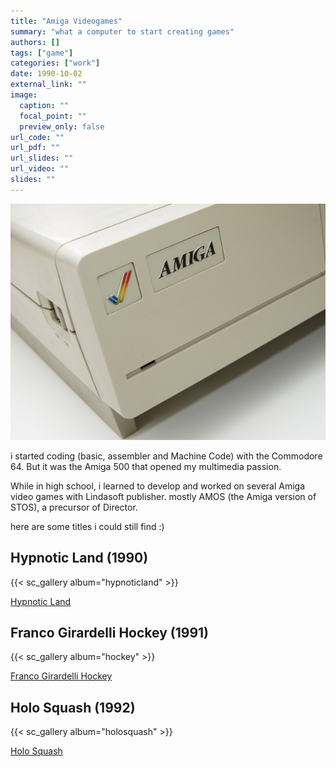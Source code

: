 ```yaml
---
title: "Amiga Videogames"
summary: "what a computer to start creating games"
authors: []
tags: ["game"]
categories: ["work"]
date: 1990-10-02
external_link: ""
image:
  caption: ""
  focal_point: ""
  preview_only: false
url_code: ""
url_pdf: ""
url_slides: ""
url_video: ""
slides: ""
---
```


![](amiga.jpg)

i started coding (basic, assembler and Machine Code) with the Commodore 64.
But it was the Amiga 500 that opened my multimedia passion.

While in high school, i learned to develop and worked on several Amiga video games with Lindasoft publisher.
mostly AMOS (the Amiga version of STOS), a precursor of Director.

here are some titles i could still find :)

## Hypnotic Land (1990)
{{< sc_gallery album="hypnoticland" >}}

<a href="http://hol.abime.net/5257">Hypnotic Land</a>

## Franco Girardelli Hockey (1991)
{{< sc_gallery album="hockey" >}}

<a href="http://www.lemonamiga.com/games/details.php?id=3510">Franco Girardelli Hockey</a>

## Holo Squash (1992)
{{< sc_gallery album="holosquash" >}}

<a href="http://www.lemonamiga.com/games/details.php?id=3206">Holo Squash</a>
